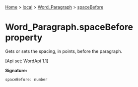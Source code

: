 [Home](./index) &gt; [local](local.md) &gt; [Word\_Paragraph](local.word_paragraph.md) &gt; [spaceBefore](local.word_paragraph.spacebefore.md)

# Word\_Paragraph.spaceBefore property

Gets or sets the spacing, in points, before the paragraph. 

 \[Api set: WordApi 1.1\]

**Signature:**
```javascript
spaceBefore: number
```
